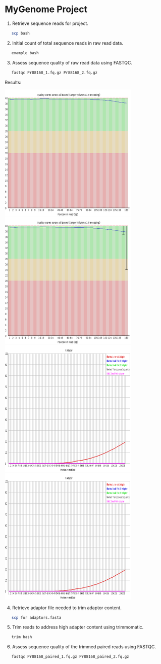 # MyGenome Project

1. Retrieve sequence reads for project.
```bash
   scp bash
```
2. Initial count of total sequence reads in raw read data.
```bash
   example bash 
```
3. Assess sequence quality of raw read data using FASTQC.
```bash
   fastqc Pr88168_1.fq.gz Pr88168_2.fq.gz
```
Results:

<img src="images/raw_forward_qual.png" width="400" height="400">
<img src="images/raw_reverse_qual.png" width="400" height="400">
<img src="images/raw_foward_adapt.png" width="400" height="400">
<img src="images/raw_reverse_adapt.png" width="400" height="400">


4. Retrieve adaptor file needed to trim adaptor content.
```bash
   scp for adaptors.fasta
```
5. Trim reads to address high adapter content using trimmomatic.
```bash
   trim bash
```
6. Assess sequence quality of the trimmed paired reads using FASTQC.
```bash
   fastqc Pr88168_paired_1.fq.gz Pr88168_paired_2.fq.gz
```
